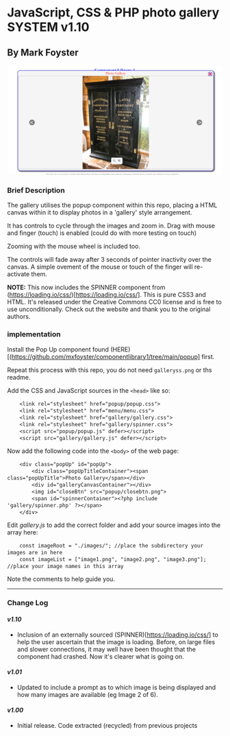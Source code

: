 # JavaScript, CSS & PHP photo gallery SYSTEM v1.10
## By Mark Foyster

![Screen shot of gallery Window](galleryss.png)

### Brief Description

The gallery utilises the popup component within this repo, placing a HTML canvas within it to display photos in a 'gallery' style arrangement.

It has controls to cycle through the images and zoom in. Drag with mouse and finger (touch) is enabled (could do with more testing on touch)

Zooming with the mouse wheel is included too.

The controls will fade away after 3 seconds of pointer inactivity over the canvas. A simple ovement of the mouse or touch of the finger will re-activate them.

**NOTE:** This now includes the SPINNER component from (https://loading.io/css/)[https://loading.io/css/]. This is pure CSS3 and HTML. It's released under the Creative Commons CC0 license and is free to use unconditionally. Check out the website and thank you to the original authors.

### implementation

Install the Pop Up component found (HERE)[(https://github.com/mxfoyster/componentlibrary1/tree/main/popup] first.

Repeat this process with this repo, you do not need `galleryss.png` or ths readme.

Add the CSS and JavaScript sources in the `<head>` like so:

```
    <link rel="stylesheet" href="popup/popup.css">
    <link rel="stylesheet" href="menu/menu.css">
    <link rel="stylesheet" href="gallery/gallery.css">
    <link rel="stylesheet" href="gallery/spinner.css">
    <script src="popup/popup.js" defer></script>
    <script src="gallery/gallery.js" defer></script>
```

Now add the following code into the `<body>` of the web page:

```
    <div class="popUp" id="popUp">
        <div class="popUpTitleContainer"><span class="popUpTitle">Photo Gallery</span></div>
        <div id="galleryCanvasContainer"></div>
        <img id="closeBtn" src="popup/closebtn.png">
        <span id="spinnerContainer"><?php include 'gallery/spinner.php' ?></span> 
    </div>
```

Edit *gallery.js* to add the correct folder and add your source images into the array here:

```
    const imageRoot = "./images/"; //place the subdirectory your images are in here
    const imageList = ["image1.png", "image2.png", "image3.png"]; //place your image names in this array
```

Note the comments to help guide you.

---

### Change Log

#### *v1.10*

- Inclusion of an externally sourced (SPINNER)[https://loading.io/css/] to help the user ascertain that the image is loading. Before, on large files and slower connections, it may well have been thought that the component had crashed. Now it's clearer what is going on.

#### *v1.01*

- Updated to include a prompt as to which image is being displayed and how many images are available (eg Image 2 of 6).

#### *v1.00* 

- Initial release. Code extracted (recycled) from previous projects
